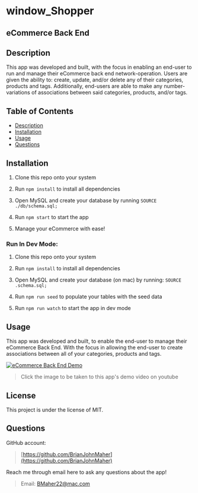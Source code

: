 # window_Shopper
## eCommerce Back End

## Description
This app was developed and built, with the focus in enabling an end-user to run and manage their eCommerce back end network-operation. 
Users are given the ability to: create, update, and/or delete any of their categories, products and tags. 
Additionally, end-users are able to make any number-variations of associations between said categories, products, and/or tags.

## Table of Contents

- [Description](#description)
- [Installation](#installation)
- [Usage](#usage)
- [Questions](#questions)

## Installation

1. Clone this repo onto your system

2. Run `npm install` to install all dependencies

3. Open MySQL and create your database by running `SOURCE ./db/schema.sql;`

5. Run `npm start` to start the app

6. Manage your eCommerce with ease!

### Run In Dev Mode:

1. Clone this repo onto your system

2. Run `npm install` to install all dependencies

3. Open MySQL and create your database (on mac) by running: `SOURCE .schema.sql;`

4. Run `npm run seed` to populate your tables with the seed data 

5. Run `npm run watch` to start the app in dev mode

## Usage

This app was developed and built, to enable the end-user to manage their eCommerce Back End. 
With the focus in allowing the end-user to create associations between all of your categories, products and tags.

[![eCommerce Back End Demo](https://img.youtube.com)](https://youtu.be/)
>Click the image to be taken to this app's demo video on youtube

## License

This project is under the license of MIT.

## Questions

GitHub account:

>[https://github.com/BrianJohnMaher](https://github.com/BrianJohnMaher)

Reach me through email here to ask any questions about the app!

>Email: [BMaher22@mac.com](mailto:BMaher22@mac.com)
